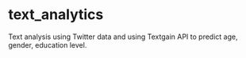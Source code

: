 # text_analytics
Text analysis using Twitter data and using Textgain API to predict age, gender, education level. 

